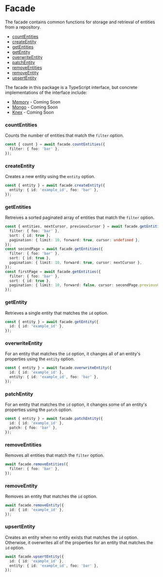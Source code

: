 # Facade

The facade contains common functions for storage and retrieval of entities from a repository.

- [countEntities](#countentities)
- [createEntity](#createentity)
- [getEntities](#getentities)
- [getEntity](#getentity)
- [overwriteEntity](#overwriteentity)
- [patchEntity](#patchentity)
- [removeEntities](#removeentities)
- [removeEntity](#removeentity)
- [upsertEntity](#upsertentity)

The facade in this package is a TypeScript interface, but concrete implementations of the interface include:

- [Memory](https://github.com/js-entity-repos/memory) - Coming Soon
- [Mongo](https://github.com/js-entity-repos/memory) - Coming Soon
- [Knex](https://github.com/js-entity-repos/memory) - Coming Soon

### countEntities
Counts the number of entities that match the `filter` option.

```ts
const { count } = await facade.countEntities({
  filter: { foo: 'bar' },
});
```

### createEntity
Creates a new entity using the `entity` option.

```ts
const { entity } = await facade.createEntity({
  entity: { id: 'example_id', foo: 'bar' },
});
```

### getEntities
Retreives a sorted paginated array of entities that match the `filter` option.

```ts
const { entities, nextCursor, previousCursor } = await facade.getEntities({
  filter: { foo: 'bar' },
  sort: { id: true },
  pagination: { limit: 10, forward: true, cursor: undefined },
});
const secondPage = await facade.getEntities({
  filter: { foo: 'bar' },
  sort: { id: true },
  pagination: { limit: 10, forward: true, cursor: nextCursor },
});
const firstPage = await facade.getEntities({
  filter: { foo: 'bar' },
  sort: { id: true },
  pagination: { limit: 10, forward: false, cursor: secondPage.previousCursor },
});
```

### getEntity
Retrieves a single entity that matches the `id` option.

```ts
const { entity } = await facade.getEntity({
  id: { id: 'example_id' },
});
```

### overwriteEntity
For an entity that matches the `id` option, it changes all of an entity's properties using the `entity` option.

```ts
const { entity } = await facade.overwriteEntity({
  id: { id: 'example_id' },
  entity: { id: 'example_id', foo: 'bar' },
});
```

### patchEntity
For an entity that matches the `id` option, it changes some of an entity's properties using the `patch` option.

```ts
const { entity } = await facade.patchEntity({
  id: { id: 'example_id' },
  patch: { foo: 'bar' },
});
```

### removeEntities
Removes all entities that match the `filter` option.

```ts
await facade.removeEntities({
  filter: { foo: 'bar' },
});
```

### removeEntity
Removes an entity that matches the `id` option.

```ts
await facade.removeEntity({
  id: { id: 'example_id' },
});
```

### upsertEntity
Creates an entity when no entity exists that matches the `id` option. Otherwise, it overwrites all of the properties for an entity that matches the `id` option.

```ts
await facade.upsertEntity({
  id: { id: 'example_id' },
  entity: { id: 'example_id', foo: 'bar' },
});
```
